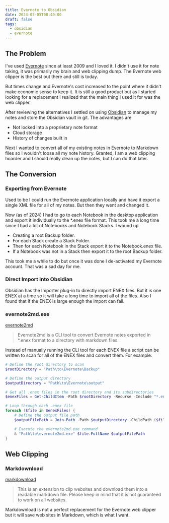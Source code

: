 ```yaml
---
title: Evernote to Obsidian
date: 2024-05-05T08:49:00
draft: false
tags:
  - obsidian
  - evernote
---
```

## The Problem
I've used [Evernote](https://evernote.com/) since at least 2009 and I loved it.  I didn't use it for note taking, it was primarily my brain and web clipping dump.  The Evernote web clipper is the best out there and still is today.

But times change and Evernote's cost increased to the point where it didn't make economic sense to keep it.  It is still a good product but as I started looking for a replacement I realized that the main thing I used it for was the web clipper.

After reviewing the alternatives I settled on using [Obsidian](https://obsidian.md/) to manage my notes and store the Obsidian vault in git.  The advantages are 
- Not locked into a proprietary note format
- Cloud storage
- History of changes built in

Next I wanted to convert all of my existing notes in Evernote to Markdown files so I wouldn't loose all my note history.  Granted, I am a web clipping hoarder and I should really clean up the notes, but I can do that later.
## The Conversion
### Exporting from Evernote
Used to be I could run the Evernote application locally and have it export a single XML file for all of my notes.  But then they went and changed it.

Now (as of 2024) I had to go to each Notebook in the desktop application and export it individually to the \*.enex file format.   This took me a long time since I had a lot of Notebooks and Notebook Stacks.  I wound up
- Creating a root Backup folder.
- For each Stack create a Stack Folder.
- Then for each Notebook in the Stack export it to the Notebook.enex file.
- If a Notebook was not in a Stack then export it to the root Backup folder.

This took me a while to do but once it was done I de-activated my Evernote account.  That was a sad day for me.

### Direct Import into Obsidian
Obsidian has the Importer plug-in to directly import ENEX files.  But it is one ENEX at a time so it will take a long time to import all of the files.  Also I found that if the ENEX is large enough the import can fail.

### evernote2md.exe
[evernote2md](https://github.com/wormi4ok/evernote2md)

> Evernote2md is a CLI tool to convert Evernote notes exported in \*.enex format to a directory with markdown files.

Instead of manually running the CLI tool for each ENEX file a script can be written to scan for all of the ENEX files and convert them.  For example:

```powershell
# Define the root directory to scan
$rootDirectory = "Path\to\Evernote\Backup"

# Define the output directory
$outputDirectory = "Path\to\Evernote\output"

# Get all .enex files in the root directory and its subdirectories
$enexFiles = Get-ChildItem -Path $rootDirectory -Recurse -Include "*.enex"

# Loop through each .enex file
foreach ($file in $enexFiles) {
    # Define the output file path
    $outputFilePath = Join-Path -Path $outputDirectory -ChildPath ($file.BaseName)

    # Execute the evernote2md.exe command
    & "Path\to\evernote2md.exe" $file.FullName $outputFilePath
}
```
## Web Clipping
### Markdownload
[markdownload](https://github.com/deathau/markdownload)

> This is an extension to clip websites and download them into a readable markdown file. Please keep in mind that it is not guaranteed to work on all websites.

Markdownload is not a perfect replacement for the Evernote web clipper but it will save web sites in Markdown, which is what I want.